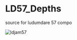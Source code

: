 # LD57_Depths
source for ludumdare 57 compo

![ldjam57](https://github.com/user-attachments/assets/33c4d346-5322-4e7f-8552-17ea97d21ddc)
